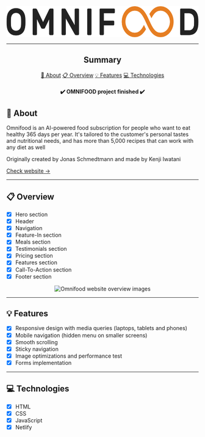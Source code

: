 <section align="center">
    <img width="606px" height="81,5px" src="img/omnifood-logo.png" />
</section>

---

<h2 align="center">Summary</h2>

<p align="center">
    <a href="#about">📙 About</a>
    <a href="#overview">📋 Overview</a>
    <a href="#features">💡 Features</a>
    <a href="#technologies">💻 Technologies</a>
</p>

<h4 align="center">
   ✔️ OMNIFOOD project finished ✔️
</h4>

<H2 id="about">📙 About</H2>

<p>Omnifood is an AI-powered food subscription for people who want to eat healthy 365 days per year. It's tailored to the customer's personal tastes and nutritional needs, and has more than 5,000 recipes that can work with any diet as well</p>
<p>Originally created by Jonas Schmedtmann and made by Kenji Iwatani</p>
<p>
    <a href="https://omnifood-kenji.netlify.app/">Check website &rarr;</a>
</p>

---

<H2 id="overview">📋 Overview</H2>

- [x] Hero section
- [x] Header
- [x] Navigation
- [x] Feature-In section
- [x] Meals section
- [x] Testimonials section
- [x] Pricing section
- [x] Features section
- [x] Call-To-Action section
- [x] Footer section

<section align="center">
    <img alt="Omnifood website overview images" src="omni-food.gif"/>
</section>

---

<H2 id="features">💡 Features</H2>

- [x] Responsive design with media queries (laptops, tablets and phones)
- [x] Mobile navigation (hidden menu on smaller screens)
- [x] Smooth scrolling
- [x] Sticky navigation
- [x] Image optimizations and performance test
- [x] Forms implementation

---

<H2 id="technologies">💻 Technologies</H2>

- [x] HTML
- [x] CSS
- [x] JavaScript
- [x] Netlify
